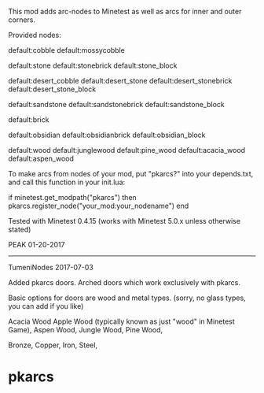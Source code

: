 This mod adds arc-nodes to Minetest as well as arcs for inner and outer corners.

Provided nodes:

default:cobble
default:mossycobble

default:stone
default:stonebrick
default:stone_block

default:desert_cobble
default:desert_stone
default:desert_stonebrick
default:desert_stone_block

default:sandstone
default:sandstonebrick
default:sandstone_block

default:brick

default:obsidian
default:obsidianbrick
default:obsidian_block

default:wood
default:junglewood
default:pine_wood
default:acacia_wood
default:aspen_wood


To make arcs from nodes of your mod, put "pkarcs?" into your depends.txt,
and call this function in your init.lua:

if minetest.get_modpath("pkarcs") then
	pkarcs.register_node("your_mod:your_nodename")
end

Tested with Minetest 0.4.15 (works with Minetest 5.0.x unless otherwise stated)


PEAK
01-20-2017

----------

TumeniNodes
2017-07-03

Added pkarcs doors.
Arched doors which work exclusively with pkarcs.

Basic options for doors are wood and metal types. (sorry, no glass types, you can add if you like)

Acacia Wood
Apple Wood (typically known as just "wood" in Minetest Game),
Aspen Wood,
Jungle Wood,
Pine Wood,

Bronze,
Copper,
Iron,
Steel,
# pkarcs
